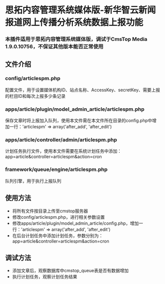 # 思拓内容管理系统媒体版-新华智云新闻报道网上传播分析系统数据上报功能

### 本插件适用于思拓内容管理系统媒体版，调试于CmsTop Media 1.9.0.10756，不保证其他版本能否正常使用

## 文件介绍
### config/articlespm.php
配置文件，用于设置媒体机构ID、站点名称、AccessKey、secretKey、需要上报的栏目ID和每次上报多少条记录

### apps/article/plugin/model_admin_article/articlespm.php
保存文章时将上报加入队列，使用本文件需在本文件所在目录的config.php中增加一行：'articlespm' => array('after_add', 'after_edit')

### apps/article/controller/admin/articlespm.php
计划任务执行文件，使用本文件需要在系统计划任务中添加：app=article&controller=articlespm&action=cron

### framework/queue/engine/articlespm.php
队列引擎，用于执行上报队列

## 使用方法
* 将所有文件按目录上传至cmstop服务器
* 修改config/articlespm.php，进行相关参数设置
* 修改apps/article/plugin/model_admin_article/config.php，增加一行：'articlespm' => array('after_add', 'after_edit')
* 在后台计划任务中添加计划任务，参数分别为：app=article&controller=articlespm&action=cron

## 调试方法
* 添加文章后，观察数据库中cmstop_queue表是否有数据增加
* 执行计划任务，观察计划任务结果

